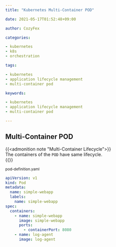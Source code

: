 ```yaml
---
title: "Kubernetes Multi-Container POD"

date: 2021-05-17T01:52:48+09:00

author: CozyFex

categories:

- kubernetes
- k8s
- orchestration

tags:

- kubernetes
- application lifecycle management
- multi-container pod

keywords:

- kubernetes
- application lifecycle management
- multi-container pod

---
```


## Multi-Container POD

{{<admonition note "Multi-Container Lifecycle">}}  
The containers of the `POD` have same lifecycle.  
{{</admonition>}}

<sub>pod-definition.yaml</sub>

```yaml
apiVersion: v1
kind: Pod
metadata:
  name: simple-webapp
  labels:
    name: simple-webapp
spec:
  containers:
    - name: simple-webapp
      image: simple-webapp
      ports:
        - containerPort: 8080
    - name: log-agent
      image: log-agent
```